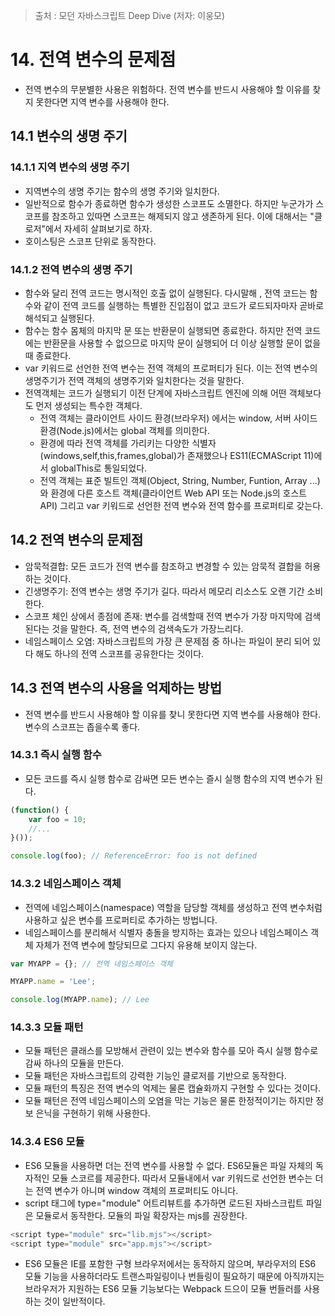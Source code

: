 > 출처 : 모던 자바스크립트 Deep Dive (저자: 이웅모)
# 14. 전역 변수의 문제점
- 전역 변수의 무분별한 사용은 위험하다. 전역 변수를 반드시 사용해야 할 이유를 찾지 못한다면 지역 변수를 사용해야 한다.

## 14.1 변수의 생명 주기
### 14.1.1 지역 변수의 생명 주기
- 지역변수의 생명 주기는 함수의 생명 주기와 일치한다.
- 일반적으로 함수가 종료하면 함수가 생성한 스코프도 소멸한다. 하지만 누군가가 스코프를 참조하고 있따면 스코프는 해제되지 않고 생존하게 된다.
  이에 대해서는 "클로저"에서 자세히 살펴보기로 하자.
- 호이스팅은 스코프 단위로 동작한다.

### 14.1.2 전역 변수의 생명 주기
- 함수와 달리 전역 코드는 명시적인 호출 없이 실행된다. 
  다시말해 , 전역 코드는 함수와 같이 전역 코드를 실행하는 특별한 진입점이 없고 코드가 로드되자마자 곧바로 해석되고 실행된다.
- 함수는 함수 몸체의 마지막 문 또는 반환문이 실행되면 종료한다. 하지만 전역 코드에는 반환문을 사용할 수 없으므로 마지막 문이 실행되어
  더 이상 실행할 문이 없을 때 종료한다.
- var 키워드로 선언한 전역 변수는 전역 객체의 프로퍼티가 된다. 이는 전역 변수의 생명주기가 전역 객체의 생명주기와 일치한다는 것을 말한다.
- 전역객체는 코드가 실행되기 이전 단계에 자바스크립트 엔진에 의해 어떤 객체보다도 먼저 생성되는 특수한 객체다. 
    * 전역 객체는 클라이언트 사이드 환경(브라우저) 에서는 window, 서버 사이드 환경(Node.js)에서는 global 객체를 의미한다.
    * 환경에 따라 전역 객체를 가리키는 다양한 식별자(windows,self,this,frames,global)가 존재했으나 ES11(ECMAScript 11)에서 globalThis로 통일되었다.
    * 전역 객체는 표준 빌트인 객체(Object, String, Number, Funtion, Array ...) 와 환경에 다른 호스트 객체(클라이언트 Web API 또는 Node.js의 호스트 API)
      그리고 var 키워드로 선언한 전역 변수와 전역 함수를 프로퍼티로 갖는다.

## 14.2 전역 변수의 문제점
- 암묵적결합: 모든 코드가 전역 변수를 참조하고 변경할 수 있는 암묵적 결합을 허용하는 것이다.
- 긴생명주기: 전역 변수는 생명 주기가 길다. 따라서 메모리 리소스도 오랜 기간 소비한다.
- 스코프 체인 상에서 종점에 존재: 변수를 검색할때 전역 변수가 가장 마지막에 검색된다는 것을 말한다. 즉, 전역 변수의 검색속도가 가장느리다.
- 네임스페이스 오염: 자바스크립트의 가장 큰 문제점 중 하나는 파일이 분리 되어 있다 해도 하나의 전역 스코프를 공유한다는 것이다.

## 14.3 전역 변수의 사용을 억제하는 방법
- 전역 변수를 반드시 사용해야 할 이유를 찾니 못한다면 지역 변수를 사용해야 한다. 변수의 스코프는 좁을수록 좋다.

### 14.3.1 즉시 실행 함수
- 모든 코드를 즉시 실행 함수로 감싸면 모든 변수는 즐시 실행 함수의 지역 변수가 된다.
```javascript
(function() {
    var foo = 10;
    //...
}());

console.log(foo); // ReferenceError: foo is not defined
```

### 14.3.2 네임스페이스 객체
- 전역에 네임스페이스(namespace) 역할을 담당할 객체를 생성하고 전역 변수처럼 사용하고 싶은 변수를 프로퍼티로 추가하는 방법니다.
- 네임스페이스를 분리해서 식별자 충돌을 방지하는 효과는 있으나 네임스페이스 객체 자체가 전역 변수에 할당되므로 그다지 유용해 보이지 않는다.
```javascript
var MYAPP = {}; // 전역 네임스페이스 객체

MYAPP.name = 'Lee';

console.log(MYAPP.name); // Lee
```

### 14.3.3 모듈 패턴
- 모듈 패턴은 클래스를 모방해서 관련이 있는 변수와 함수를 모아 즉시 실행 함수로 감싸 하나의 모듈을 만든다.
- 모듈 패턴은 자바스크립트의 강력한 기능인 클로저를 기반으로 동작한다.
- 모듈 패턴의 특징은 전역 변수의 억제는 물론 캡슐화까지 구현할 수 있다는 것이다.
- 모듈 패턴은 전역 네임스페이스의 오염을 막는 기능은 물론 한정적이기는 하지만 정보 은닉을 구현하기 위해 사용한다.

### 14.3.4 ES6 모듈
- ES6 모듈을 사용하면 더는 전역 변수를 사용할 수 없다. ES6모듈은 파일 자체의 독자적인 모듈 스코르를 제공한다.
  따라서 모듈내에서 var 키워드로 선언한 변수는 더는 전역 변수가 아니며 window 객체의 프로퍼티도 아니다.
- script 태그에 type="module" 어트리뷰트를 추가하면 로드된 자바스크립트 파일은 모듈로서 동작한다.
  모듈의 파일 확장자는 mjs를 권장한다.
```javascript
<script type="module" src="lib.mjs"></script>
<script type="module" src="app.mjs"></script>
```
- ES6 모듈은 IE를 포함한 구형 브라우저에서는 동작하지 않으며, 부라우저의 ES6 모듈 기능을 사용하더라도 트랜스파일링이나 번들링이 필요하기 때문에
  아직까지는 브라우저가 지원하는 ES6 모듈 기능보다는 Webpack 드으이 모듈 번들러를 사용하는 것이 일반적이다.

